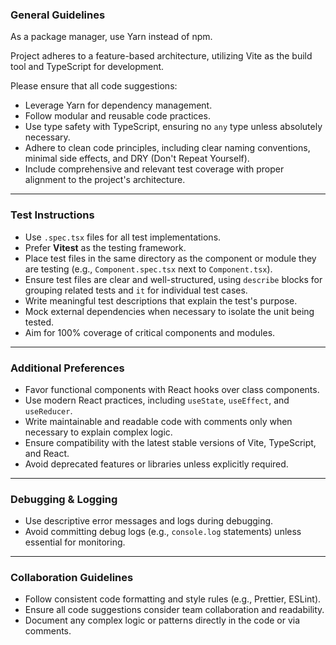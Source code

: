 ### General Guidelines
As a package manager, use Yarn instead of npm.

Project adheres to a feature-based architecture, utilizing Vite as the build tool and TypeScript for development.

Please ensure that all code suggestions:
- Leverage Yarn for dependency management.
- Follow modular and reusable code practices.
- Use type safety with TypeScript, ensuring no `any` type unless absolutely necessary.
- Adhere to clean code principles, including clear naming conventions, minimal side effects, and DRY (Don't Repeat Yourself).
- Include comprehensive and relevant test coverage with proper alignment to the project's architecture.

---

### Test Instructions
- Use `.spec.tsx` files for all test implementations.
- Prefer **Vitest** as the testing framework.
- Place test files in the same directory as the component or module they are testing (e.g., `Component.spec.tsx` next to `Component.tsx`).
- Ensure test files are clear and well-structured, using `describe` blocks for grouping related tests and `it` for individual test cases.
- Write meaningful test descriptions that explain the test's purpose.
- Mock external dependencies when necessary to isolate the unit being tested.
- Aim for 100% coverage of critical components and modules.

---

### Additional Preferences
- Favor functional components with React hooks over class components.
- Use modern React practices, including `useState`, `useEffect`, and `useReducer`.
- Write maintainable and readable code with comments only when necessary to explain complex logic.
- Ensure compatibility with the latest stable versions of Vite, TypeScript, and React.
- Avoid deprecated features or libraries unless explicitly required.

---

### Debugging & Logging
- Use descriptive error messages and logs during debugging.
- Avoid committing debug logs (e.g., `console.log` statements) unless essential for monitoring.

---

### Collaboration Guidelines
- Follow consistent code formatting and style rules (e.g., Prettier, ESLint).
- Ensure all code suggestions consider team collaboration and readability.
- Document any complex logic or patterns directly in the code or via comments.